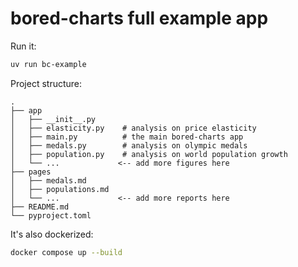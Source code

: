 # bored-charts full example app

Run it:

```bash
uv run bc-example
```

Project structure:

```
.
├── app
│   ├── __init__.py
│   ├── elasticity.py    # analysis on price elasticity
│   ├── main.py          # the main bored-charts app
│   ├── medals.py        # analysis on olympic medals
│   ├── population.py    # analysis on world population growth
│   └── ...             <-- add more figures here
├── pages
│   ├── medals.md
│   ├── populations.md
│   └── ...             <-- add more reports here
├── README.md
└── pyproject.toml
```

It's also dockerized:

```bash
docker compose up --build
```
